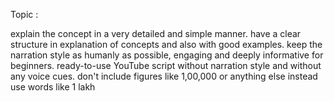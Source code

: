 Topic : 

explain the concept in a very detailed and simple manner. have a clear structure in explanation of concepts and also with good examples. keep the narration style as humanly as possible, engaging and deeply informative for beginners.
ready-to-use YouTube script without narration style and without any voice cues. 
don't include figures like 1,00,000 or anything else instead use words like 1 lakh
